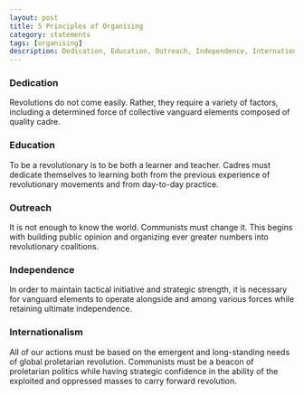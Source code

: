 ```yaml
---
layout: post
title: 5 Principles of Organising
category: statements
tags: [organising]
description: Dedication, Education, Outreach, Independence, Internationalism
---
```


### Dedication

Revolutions do not come easily. Rather, they require a variety of factors,
including a determined force of collective vanguard elements composed of quality cadre.

### Education

To be a revolutionary is to be both a learner and teacher. Cadres must
dedicate themselves to learning both from the previous experience of
revolutionary movements and from day-to-day practice.

### Outreach

It is not enough to know the world. Communists must change it. This begins
with building public opinion and organizing ever greater numbers into
revolutionary coalitions.

### Independence

In order to maintain tactical initiative and strategic strength, it is
necessary for vanguard elements to operate alongside and among various forces while retaining ultimate independence.

### Internationalism

All of our actions must be based on the emergent and long-standing needs of
global proletarian revolution. Communists must be a beacon of proletarian
politics while having strategic confidence in the ability of the exploited and oppressed masses to carry forward revolution.
